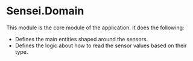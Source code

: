 # Sensei.Domain

This module is the core module of the application. It does the following:

- Defines the main entities shaped around the sensors.
- Defines the logic about how to read the sensor values based on their type.